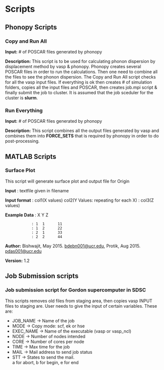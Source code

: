 # Scripts

## Phonopy Scripts

### Copy and Run All

**Input:** # of POSCAR files generated by phonopy

**Description:** This script is to be used for calculating phonon dispersion by displacement method by vasp & phonopy. Phonopy creates several POSCAR files in order to run the calculations. Then one need to combine all the files to see the phonon dispersion. The Copy and Run All script checks for all the vasp input files. If everything is ok then creates # of simulation folders, copies all the input files and POSCAR, then creates job.mpi script & finally submit the job to cluster. It is assumed that the job sceduler for the cluster is **slurm**.

### Run Everything

**Input:** # of POSCAR files generated by phonopy

**Description:** This script combines all the output files generated by vasp and combines them into **FORCE_SETS** that is required by phonopy in order to do post-processing.

## MATLAB Scripts

### Surface Plot

This script will generate surface plot and output file for Origin

**Input**           : textfile given in filename

**Input format**    : col1(X values) col2(Y Values: repeating for each X)
                 : col3(Z values)

**Example Data**    : X  Y      Z

                : 1  1      11
                : 1  2      22
                : 2  1      33
                : 2  2      44

**Author:** Bishwajit, May 2015. bdebn001@ucr.edu,
Protik, Aug 2015. pdas001@ucr.edu

**Version:** 1.2

## Job Submission scripts

### Job submission script for Gordon supercomputer in SDSC

This scripts removes old files from staging area, then copies vasp INPUT
files to staging are. User needs to give the input of certain variables.
These are:  
* JOB_NAME		-> Name of the job  
* MODE        -> Copy mode: scf, ek or hse  
* EXEC_NAME   -> Name of the executable (vasp or vasp_ncl)  
* NODE	      -> Number of nodes intended  
* CORE	      -> Number of cores per node  
* TIME	      -> Max time for the job  
* MAIL	      -> Mail address to send job status  
* STT 	      -> States to send the mail.   
 		             a for abort, b for begin, e for end  
